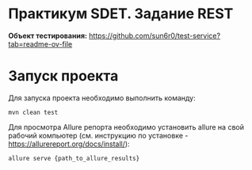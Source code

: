 # Практикум SDET. Задание REST
**Объект тестирования:** https://github.com/sun6r0/test-service?tab=readme-ov-file
# Запуск проекта
Для запуска проекта необходимо выполнить команду:

```mvn clean test```

Для просмотра Allure репорта необходимо установить allure на свой рабочий компьютер (см. инструкцию по установке - 
https://allurereport.org/docs/install/):

```allure serve {path_to_allure_results}```
